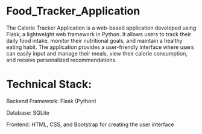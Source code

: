 # Food_Tracker_Application

The Calorie Tracker Application is a web-based application developed using Flask, a lightweight web framework in Python. 
It allows users to track their daily food intake, monitor their nutritional goals, and maintain a healthy eating habit. 
The application provides a user-friendly interface where users can easily input and manage their meals, view their calorie consumption, and receive personalized recommendations.

# Technical Stack:
Backend Framework: Flask (Python)

Database: SQLite

Frontend: HTML, CSS, and Bootstrap for creating the user interface
